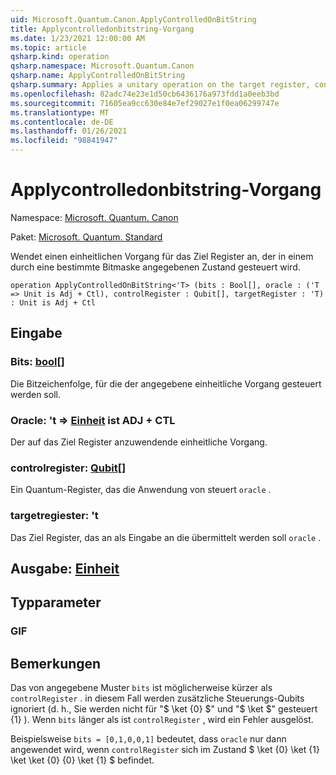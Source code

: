 ```yaml
---
uid: Microsoft.Quantum.Canon.ApplyControlledOnBitString
title: Applycontrolledonbitstring-Vorgang
ms.date: 1/23/2021 12:00:00 AM
ms.topic: article
qsharp.kind: operation
qsharp.namespace: Microsoft.Quantum.Canon
qsharp.name: ApplyControlledOnBitString
qsharp.summary: Applies a unitary operation on the target register, controlled on a a state specified by a given bit mask.
ms.openlocfilehash: 82adc74e23e1d50cb6436176a973fdd1a0eeb3bd
ms.sourcegitcommit: 71605ea9cc630e84e7ef29027e1f0ea06299747e
ms.translationtype: MT
ms.contentlocale: de-DE
ms.lasthandoff: 01/26/2021
ms.locfileid: "98841947"
---
```

# <a name="applycontrolledonbitstring-operation"></a>Applycontrolledonbitstring-Vorgang

Namespace: [Microsoft. Quantum. Canon](xref:Microsoft.Quantum.Canon)

Paket: [Microsoft. Quantum. Standard](https://nuget.org/packages/Microsoft.Quantum.Standard)


Wendet einen einheitlichen Vorgang für das Ziel Register an, der in einem durch eine bestimmte Bitmaske angegebenen Zustand gesteuert wird.

```qsharp
operation ApplyControlledOnBitString<'T> (bits : Bool[], oracle : ('T => Unit is Adj + Ctl), controlRegister : Qubit[], targetRegister : 'T) : Unit is Adj + Ctl
```


## <a name="input"></a>Eingabe

### <a name="bits--bool"></a>Bits: [bool](xref:microsoft.quantum.lang-ref.bool)[]

Die Bitzeichenfolge, für die der angegebene einheitliche Vorgang gesteuert werden soll.


### <a name="oracle--t--unit--is-adj--ctl"></a>Oracle: 't => [Einheit](xref:microsoft.quantum.lang-ref.unit)  ist ADJ + CTL

Der auf das Ziel Register anzuwendende einheitliche Vorgang.


### <a name="controlregister--qubit"></a>controlregister: [Qubit](xref:microsoft.quantum.lang-ref.qubit)[]

Ein Quantum-Register, das die Anwendung von steuert `oracle` .


### <a name="targetregister--t"></a>targetregiester: 't

Das Ziel Register, das an als Eingabe an die übermittelt werden soll `oracle` .



## <a name="output--unit"></a>Ausgabe: [Einheit](xref:microsoft.quantum.lang-ref.unit)



## <a name="type-parameters"></a>Typparameter

### <a name="t"></a>GIF



## <a name="remarks"></a>Bemerkungen

Das von angegebene Muster `bits` ist möglicherweise kürzer als `controlRegister` . in diesem Fall werden zusätzliche Steuerungs-Qubits ignoriert (d. h., Sie werden nicht für "$ \ket {0} $" und "$ \ket $" gesteuert {1} ).
Wenn `bits` länger als ist `controlRegister` , wird ein Fehler ausgelöst.

Beispielsweise `bits = [0,1,0,0,1]` bedeutet, dass `oracle` nur dann angewendet wird, wenn `controlRegister` sich im Zustand $ \ket {0} \ket {1} \ket \ket {0} {0} \ket {1} $ befindet.